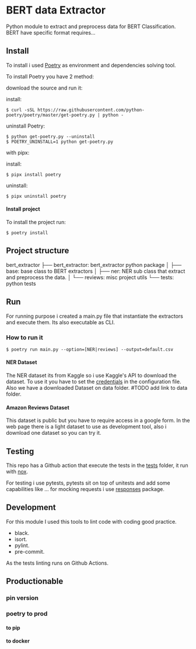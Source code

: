 # BERT data Extractor
Python module to extract and preprocess data for BERT Classification.
BERT have specific format requires...

## Install
To install i used [Poetry](https://python-poetry.org/docs/) as environment and dependencies solving tool.

To install Poetry you have 2 method:

download the source and run it:

install:
```
$ curl -sSL https://raw.githubusercontent.com/python-poetry/poetry/master/get-poetry.py | python -
```

uninstall Poetry:
```
$ python get-poetry.py --uninstall
$ POETRY_UNINSTALL=1 python get-poetry.py
```

with pipx: 

install:
```
$ pipx install poetry
```

uninstall:
```
$ pipx uninstall poetry
```

#### Install project

To install the project run:
```
$ poetry install
```

## Project structure
bert_extractor
├── bert_extractor: bert_extractor python package
│   ├── base: base class to BERT extractors
│   ├── ner: NER sub class that extract and preprocess the data.
│   └── reviews: misc project utils
└── tests: python tests


## Run
For running purpose i created a main.py file that instantiate the extractors and execute them. Its also executable as CLI. 

### How to run it

```
$ poetry run main.py --option=[NER|reviews] --output=default.csv
```

#### NER Dataset
The NER dataset its from Kaggle so i use Kaggle's API to download the dataset. 
To use it you have to set the [credentials](https://www.kaggle.com/docs/api#authentication) in the configuration file. Also we have a downloaded Dataset on data folder. #TODO add link to data folder.

#### Amazon Reviews Dataset
This dataset is public but you have to require access in a google form. In the web page there is a light dataset to use as development tool, also i download one dataset so you can try it.

## Testing
This repo has a Github action that execute the tests in the [tests](./tests) folder, it run with [nox](https://nox.thea.codes/en/stable/).

For testing i use pytests, pytests sit on top of unitests and add some capabilities like ...
for mocking requests i use [responses](https://github.com/getsentry/responses) package.

## Development
For this module I used this tools to lint code with coding good practice.
- black.
- isort.
- pylint.
- pre-commit.

As the tests linting runs on Github Actions.

## Productionable
### pin version
### poetry to prod
#### to pip
#### to docker